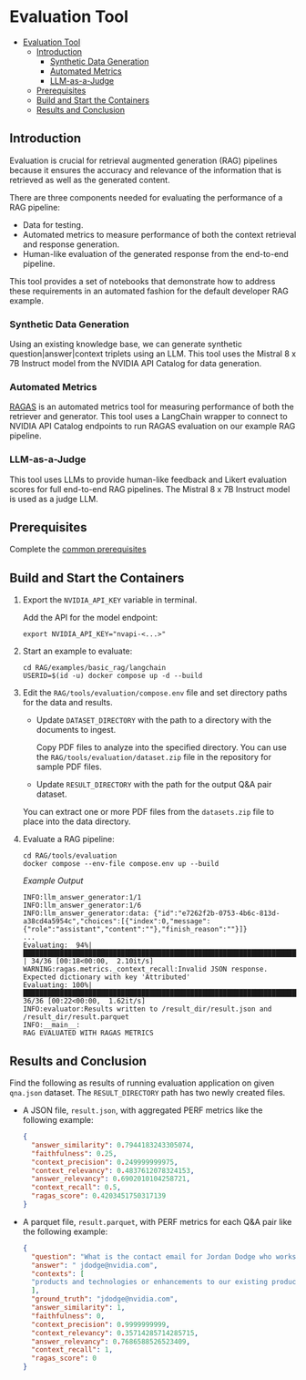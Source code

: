 <!--
  SPDX-FileCopyrightText: Copyright (c) 2024 NVIDIA CORPORATION & AFFILIATES. All rights reserved.
  SPDX-License-Identifier: Apache-2.0
-->

# Evaluation Tool

<!-- TOC -->

- [Evaluation Tool](#evaluation-tool)
  - [Introduction](#introduction)
    - [Synthetic Data Generation](#synthetic-data-generation)
    - [Automated Metrics](#automated-metrics)
    - [LLM-as-a-Judge](#llm-as-a-judge)
  - [Prerequisites](#prerequisites)
  - [Build and Start the Containers](#build-and-start-the-containers)
  - [Results and Conclusion](#results-and-conclusion)

<!-- /TOC -->

## Introduction

Evaluation is crucial for retrieval augmented generation (RAG) pipelines because it ensures the accuracy and relevance of the information that is retrieved as well as the generated content.

There are three components needed for evaluating the performance of a RAG pipeline:

- Data for testing.
- Automated metrics to measure performance of both the context retrieval and response generation.
- Human-like evaluation of the generated response from the end-to-end pipeline.

This tool provides a set of notebooks that demonstrate how to address these requirements in an automated fashion for the default developer RAG example.


### Synthetic Data Generation

Using an existing knowledge base, we can generate synthetic question|answer|context triplets using an LLM.
This tool uses the Mistral 8 x 7B Instruct model from the NVIDIA API Catalog for data generation.

### Automated Metrics

[RAGAS](https://github.com/explodinggradients/ragas) is an automated metrics tool for measuring performance of both the retriever and generator.
This tool uses a LangChain wrapper to connect to NVIDIA API Catalog endpoints to run RAGAS evaluation on our example RAG pipeline.

### LLM-as-a-Judge

This tool uses LLMs to provide human-like feedback and Likert evaluation scores for full end-to-end RAG pipelines.
The Mistral 8 x 7B Instruct model is used as a judge LLM.

## Prerequisites

Complete the [common prerequisites](../../../docs/common-prerequisites.md)


## Build and Start the Containers

1. Export the `NVIDIA_API_KEY` variable in terminal.

   Add the API for the model endpoint:

   ```text
   export NVIDIA_API_KEY="nvapi-<...>"
   ```

1. Start an example to evaluate:

   ```console
   cd RAG/examples/basic_rag/langchain
   USERID=$(id -u) docker compose up -d --build
   ```

1. Edit the `RAG/tools/evaluation/compose.env` file and set directory paths for the data and results.

   - Update `DATASET_DIRECTORY` with the path to a directory with the documents to ingest.

     Copy PDF files to analyze into the specified directory.
     You can use the `RAG/tools/evaluation/dataset.zip` file in the repository for sample PDF files.

   - Update `RESULT_DIRECTORY` with the path for the output Q&A pair dataset.


   You can extract one or more PDF files from the `datasets.zip` file to place into the data directory.

1. Evaluate a RAG pipeline:

   ```console
   cd RAG/tools/evaluation
   docker compose --env-file compose.env up --build
   ```

   *Example Output*

   ```output
   INFO:llm_answer_generator:1/1
   INFO:llm_answer_generator:1/6
   INFO:llm_answer_generator:data: {"id":"e7262f2b-0753-4b6c-813d-a38cd4a5954c","choices":[{"index":0,"message":{"role":"assistant","content":""},"finish_reason":""}]}
   ...
   Evaluating:  94%|███████████████████████████████████████████████████████████████████    | 34/36 [00:18<00:00,  2.10it/s]
   WARNING:ragas.metrics._context_recall:Invalid JSON response. Expected dictionary with key 'Attributed'
   Evaluating: 100%|███████████████████████████████████████████████████████████████████████| 36/36 [00:22<00:00,  1.62it/s]
   INFO:evaluator:Results written to /result_dir/result.json and /result_dir/result.parquet
   INFO:__main__:
   RAG EVALUATED WITH RAGAS METRICS
   ```

## Results and Conclusion

Find the following as results of running evaluation application on given `qna.json` dataset.
The `RESULT_DIRECTORY` path has two newly created files.

- A JSON file, `result.json`, with aggregated PERF metrics like the following example:

  ```json
  {
    "answer_similarity": 0.7944183243305074,
    "faithfulness": 0.25,
    "context_precision": 0.249999999975,
    "context_relevancy": 0.4837612078324153,
    "answer_relevancy": 0.6902010104258721,
    "context_recall": 0.5,
    "ragas_score": 0.4203451750317139
  }
  ```

- A parquet file, `result.parquet`, with PERF metrics for each Q&A pair like the following example:

  ```json
  {
    "question": "What is the contact email for Jordan Dodge who works in the SHIELD and GeForce NOW division at NVIDIA Corporation?",
    "answer": " jdodge@nvidia.com",
    "contexts": [
    "products and technologies or enhancements to our existing product and technologies ; market acceptance of our products or our partners ’ products ; design, manufacturing or software defects ; changes in consumer preferences or demands ; changes in industry standards and interfaces ; unexpected loss of performance of our products or technologies when integrated into systems ; as well as other factors detailed from time to time in the most recent reports nvidia files with the securities and exchange commission, or sec, including, but not limited to, its annual report on form 10 - k and quarterly reports on form 10 - q. copies of reports filed with the sec are posted on the company ’ s website and are available from nvidia without charge. these forward - looking statements are not guarantees of future performance and speak only as of the date hereof, and, except as required by law, nvidia disclaims any obligation to update these forward - looking statements to reflect future events or circumstances. © 2023 nvidia corporation. all rights reserved. nvidia, the nvidia logo, bluefield and connectx are trademarks and / or registered trademarks of nvidia corporation in the u. s. and other countries. all other trademarks and copyrights are the property of their respective owners. features, pricing, availability and specifications are subject to change without notice. alexa korkos director, product pr ampere computing + 1 - 925 - 286 - 5270 akorkos @ amperecomputing. com jordan dodge shield, geforce now nvidia corp. + 1 - 408 - 506 - 6849 jdodge @ nvidia. com"
    ],
    "ground_truth": "jdodge@nvidia.com",
    "answer_similarity": 1,
    "faithfulness": 0,
    "context_precision": 0.9999999999,
    "context_relevancy": 0.35714285714285715,
    "answer_relevancy": 0.7686588526523409,
    "context_recall": 1,
    "ragas_score": 0
  }
  ```

